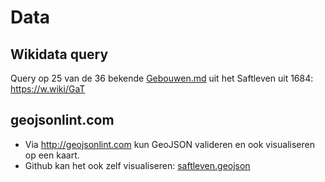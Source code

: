 # Data

## Wikidata query 
Query op 25 van de 36 bekende [Gebouwen.md](Gebouwen.md) uit het Saftleven uit 1684: https://w.wiki/GaT

## geojsonlint.com
* Via http://geojsonlint.com kun GeoJSON valideren en ook visualiseren op een kaart. 
* Github kan het ook zelf visualiseren: [saftleven.geojson](GeoJSON/saftleven.geojson)


